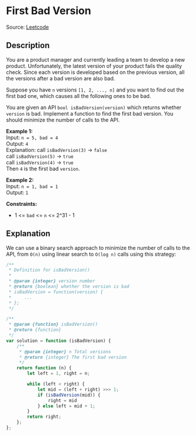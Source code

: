 # First Bad Version
Source: [Leetcode](https://leetcode.com/problems/first-bad-version/)

## Description
You are a product manager and currently leading a team to develop a new product. Unfortunately, the latest version of your product fails the quality check. Since each version is developed based on the previous version, all the versions after a bad version are also bad.

Suppose you have `n` versions `[1, 2, ..., n]` and you want to find out the first bad one, which causes all the following ones to be bad.

You are given an API `bool isBadVersion(version)` which returns whether `version` is bad. Implement a function to find the first bad version. You should minimize the number of calls to the API.

**Example 1:**  
Input: `n = 5, bad = 4`  
Output: `4`  
Explanation: call `isBadVersion(3)` -> `false`  
call `isBadVersion(5)` -> `true`  
call `isBadVersion(4)` -> `true`  
Then `4` is the first bad `version`.

**Example 2:**  
Input: `n = 1, bad = 1`  
Output: `1`

**Constraints:**  
- 1 <= `bad` <= `n` <= 2^31 - 1

## Explanation
We can use a binary search approach to minimize the number of calls to the API, from `O(n)` using linear search to `O(log n)` calls using this strategy:

```javascript
/**
 * Definition for isBadVersion()
 * 
 * @param {integer} version number
 * @return {boolean} whether the version is bad
 * isBadVersion = function(version) {
 *     ...
 * };
 */

/**
 * @param {function} isBadVersion()
 * @return {function}
 */
var solution = function (isBadVersion) {
	/**
	 * @param {integer} n Total versions
	 * @return {integer} The first bad version
	 */
	return function (n) {
		let left = 1, right = n;

		while (left < right) {
			let mid = (left + right) >>> 1;
			if (isBadVersion(mid)) {
				right = mid
			} else left = mid + 1;
		}
		return right;
	};
};
```